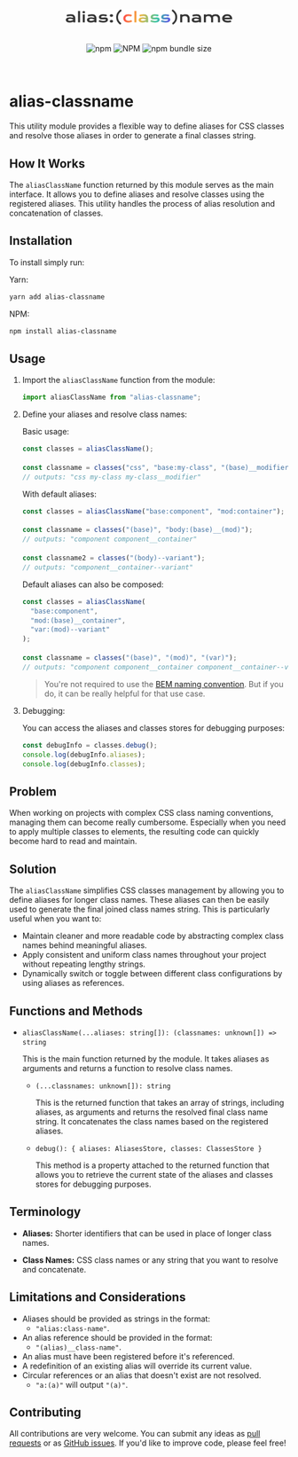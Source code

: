 <br />
<br />
<div align="center">
<img width="300" alt="alias-classname" src="https://raw.githubusercontent.com/im-mou/alias-classname/master/logo.png" />
</div>
<br />

<div align="center">

![npm](https://img.shields.io/npm/v/alias-classname)
![NPM](https://img.shields.io/npm/l/alias-classname)
![npm bundle size](https://img.shields.io/bundlephobia/min/alias-classname)

</div>
<br />

# alias-classname

This utility module provides a flexible way to define aliases for CSS classes and resolve those aliases in order to generate a final classes string.

## How It Works

The `aliasClassName` function returned by this module serves as the main interface. It allows you to define aliases and resolve classes using the registered aliases. This utility handles the process of alias resolution and concatenation of classes.

## Installation

To install simply run:

Yarn:

```bash
yarn add alias-classname
```

NPM:

```bash
npm install alias-classname
```

## Usage

1. Import the `aliasClassName` function from the module:

   ```javascript
   import aliasClassName from "alias-classname";
   ```

2. Define your aliases and resolve class names:

   Basic usage:

   ```javascript
   const classes = aliasClassName();

   const classname = classes("css", "base:my-class", "(base)__modifier");
   // outputs: "css my-class my-class__modifier"
   ```

   With default aliases:

   ```javascript
   const classes = aliasClassName("base:component", "mod:container");

   const classname = classes("(base)", "body:(base)__(mod)");
   // outputs: "component component__container"

   const classname2 = classes("(body)--variant");
   // outputs: "component__container--variant"
   ```

   Default aliases can also be composed:

   ```javascript
   const classes = aliasClassName(
     "base:component",
     "mod:(base)__container",
     "var:(mod)--variant"
   );

   const classname = classes("(base)", "(mod)", "(var)");
   // outputs: "component component__container component__container--variant"
   ```

   > You're not required to use the [BEM naming convention](https://getbem.com/naming/). But if you do, it can be really helpful for that use case.

3. Debugging:

   You can access the aliases and classes stores for debugging purposes:

   ```javascript
   const debugInfo = classes.debug();
   console.log(debugInfo.aliases);
   console.log(debugInfo.classes);
   ```

## Problem

When working on projects with complex CSS class naming conventions, managing them can become really cumbersome. Especially when you need to apply multiple classes to elements, the resulting code can quickly become hard to read and maintain.

## Solution

The `aliasClassName` simplifies CSS classes management by allowing you to define aliases for longer class names. These aliases can then be easily used to generate the final joined class names string. This is particularly useful when you want to:

- Maintain cleaner and more readable code by abstracting complex class names behind meaningful aliases.
- Apply consistent and uniform class names throughout your project without repeating lengthy strings.
- Dynamically switch or toggle between different class configurations by using aliases as references.

## Functions and Methods

- `aliasClassName(...aliases: string[]): (classnames: unknown[]) => string`

  This is the main function returned by the module. It takes aliases as arguments and returns a function to resolve class names.

  - `(...classnames: unknown[]): string`

    This is the returned function that takes an array of strings, including aliases, as arguments and returns the resolved final class name string. It concatenates the class names based on the registered aliases.

  - `debug(): { aliases: AliasesStore, classes: ClassesStore }`

    This method is a property attached to the returned function that allows you to retrieve the current state of the aliases and classes stores for debugging purposes.

## Terminology

- **Aliases:** Shorter identifiers that can be used in place of longer class names.

- **Class Names:** CSS class names or any string that you want to resolve and concatenate.

## Limitations and Considerations

- Aliases should be provided as strings in the format:
  - `"alias:class-name"`.
- An alias reference should be provided in the format:
  - `"(alias)__class-name"`.
- An alias must have been registered before it's referenced.
- A redefinition of an existing alias will override its current value.
- Circular references or an alias that doesn't exist are not resolved.
  - `"a:(a)"` will output `"(a)"`.

## Contributing

All contributions are very welcome. You can submit any ideas as [pull requests](https://github.com/im-mou/alias-classname/pulls) or as [GitHub issues](https://github.com/im-mou/alias-classname/issues). If you'd like to improve code, please feel free!
